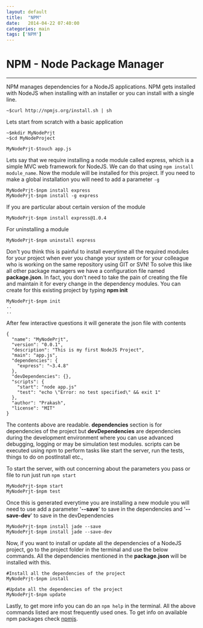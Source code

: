 ```yaml
---
layout: default
title:  "NPM"
date:   2014-04-22 07:40:00
categories: main
tags: ['NPM']
---
```


# NPM - Node Package Manager
***


NPM manages dependencies for a NodeJS applications. NPM gets installed with NodeJS when installing with an installer or you can install with a single line.

	~$curl http://npmjs.org/install.sh | sh

Lets start from scratch with a basic application

	~$mkdir MyNodePrjt
	~$cd MyNodeProject
	
	MyNodePrjt-$touch app.js

Lets say that we require installing a node module called express, which is a simple MVC web framework for NodeJS. We can do that using `npm install module_name`. Now the module will be installed for this project. If you need to make a global installation you will need to add a parameter `-g`
	
	MyNodePrjt-$npm install express
	MyNodePrjt-$npm install -g express

If you are particular about certain version of the module

	MyNodePrjt-$npm install express@1.0.4
For uninstalling a module
	
	MyNodePrjt-$npm uninstall express

Don't you think this is painful to install everytime all the required modules for your project when ever you change your system or for your colleague who is working on the same repository using GIT or SVN! To solve this like all other package managers we have a configuration file named **package.json**. In fact, you don't need to take the pain of creating the file and maintain it for every change in the dependency modules. You can create for this existing project by typing **npm init**

	MyNodePrjt-$npm init
	..
	..
	
After few interactive questions it will generate the json file with contents

	{
	  "name": "MyNodePrjt",
	  "version": "0.0.1",
	  "description": "This is my first NodeJS Project",
	  "main": "app.js",
	  "dependencies": {
	    "express": "~3.4.8"
	  },
	  "devDependencies": {},
	  "scripts": {
	  	"start": "node app.js"
	    "test": "echo \"Error: no test specified\" && exit 1"
	  },
	  "author": "Prakash",
	  "license": "MIT"
	}

The contents above are readable. **dependencies** section is for dependencies of the project but **devDependencies** are dependencies during the development environment where you can use advanced debugging, logging or may be simulation test modules. scripts can be executed using npm to perform tasks like start the server, run the tests, things to do on postInstall etc.,

To start the server, with out concerning about the parameters you pass or file to run just run `npm start`
	
	MyNodePrjt-$npm start
	MyNodePrjt-$npm test

Once this is generated everytime you are installing a new module you will need to use add a parameter '**--save**' to save in the dependencies and '**--save-dev**' to save in the devDependencies
	
	MyNodePrjt-$npm install jade --save
	MyNodePrjt-$npm install jade --save-dev

Now, if you want to install or update all the dependencies of a NodeJS project, go to the project folder in the terminal and use the below commands. All the dependencies mentioned in the **package.json** will be installed with this.
	
	#Install all the dependencies of the project
	MyNodePrjt-$npm install
	
	#Update all the dependencies of the project
	MyNodePrjt-$npm update

Lastly, to get more info you can do an `npm help` in the terminal. All the above commands listed are most frequently used ones. To get info on available npm packages check [npmjs][1]. 

[1]:https://www.npmjs.org/
